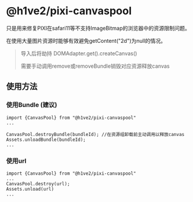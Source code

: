 # @h1ve2/pixi-canvaspool

只是用来修复PIXI在safari11等不支持ImageBitmap的浏览器中的资源限制问题。

在使用大量图片资源时能够有效避免getContent("2d")为null的情况。

> 导入后将劫持 DOMAdapter.get().createCanvas()
>
> 需要手动调用remove或removeBundle销毁对应资源释放canvas

## 使用方法
### 使用Bundle (建议)

```
import {CanvasPool} from "@h1ve2/pixi-canvaspool"
...

CanvasPool.destroyBundle(bundleId); //在资源组卸载前主动调用以释放canvas
Assets.unloadBundle(bundleId);
...
```

### 使用url
```
import {CanvasPool} from "@h1ve2/pixi-canvaspool"
...
CanvasPool.destroy(url);
Assets.unload(url)
...
```
